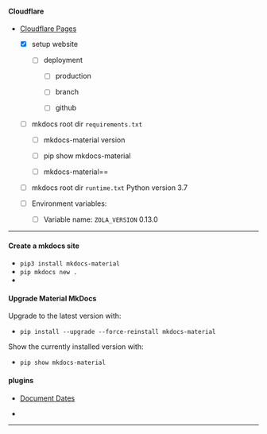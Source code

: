 

#### Cloudflare 

- [Cloudflare Pages](https://starfallprojects.co.uk/projects/deploy-host-docs/deploy-mkdocs-material-cloudflare/)


    - [x] setup website
        - [ ] deployment
            - [ ] production
            - [ ] branch
            - [ ] github


    - [ ] mkdocs root dir `requirements.txt` 

        - [ ] mkdocs-material version  
      
        - [ ] pip show mkdocs-material  

        - [ ] mkdocs-material==<mkdocs-material version>



    - [ ] mkdocs root dir `runtime.txt` Python version 3.7  

    - [ ] Environment variables:  
      
         - [ ] Variable name: `ZOLA_VERSION` 0.13.0

---
#### Create a mkdocs site

-  `pip3 install mkdocs-material`
-  `pip mkdocs new .`  
-  
#### Upgrade Material MkDocs

Upgrade to the latest version with:

-  `pip install --upgrade --force-reinstall mkdocs-material`

Show the currently installed version with:

-  `pip show mkdocs-material`

#### plugins

- [Document Dates](https://squidfunk.github.io/mkdocs-material/setup/adding-a-git-repository/#document-dates)

- 


---
